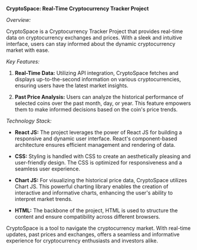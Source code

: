 **CryptoSpace: Real-Time Cryptocurrency Tracker Project**

*Overview:*

CryptoSpace is a Cryptocurrency Tracker Project that provides real-time data on cryptocurrency exchanges and prices. With a sleek and intuitive interface, users can stay informed about the dynamic cryptocurrency market with ease.

*Key Features:*

1. **Real-Time Data:** Utilizing API integration, CryptoSpace fetches and displays up-to-the-second information on various cryptocurrencies, ensuring users have the latest market insights.

2. **Past Price Analysis:** Users can analyze the historical performance of selected coins over the past month, day, or year. This feature empowers them to make informed decisions based on the coin's price trends.

*Technology Stack:*

- **React JS:** The project leverages the power of React JS for building a responsive and dynamic user interface. React's component-based architecture ensures efficient management and rendering of data.

- **CSS:** Styling is handled with CSS to create an aesthetically pleasing and user-friendly design. The CSS is optimized for responsiveness and a seamless user experience.

- **Chart JS:** For visualizing the historical price data, CryptoSpace utilizes Chart JS. This powerful charting library enables the creation of interactive and informative charts, enhancing the user's ability to interpret market trends.

- **HTML:** The backbone of the project, HTML is used to structure the content and ensure compatibility across different browsers.

CryptoSpace is a tool to navigate the cryptocurrency market. With real-time updates, past prices and exchanges, offers a seamless and informative experience for cryptocurrency enthusiasts and investors alike.
